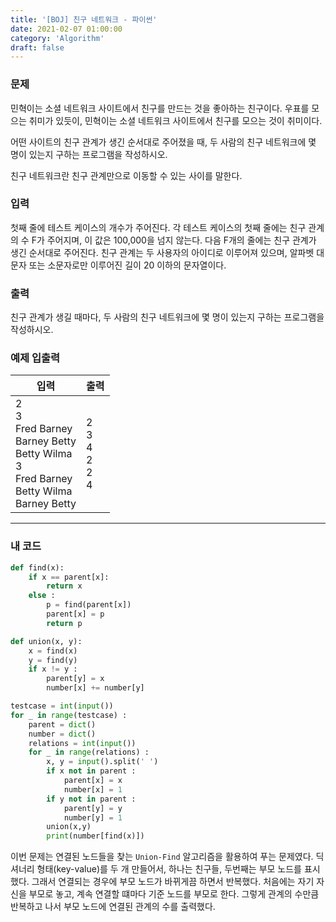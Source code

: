 ```yaml
---
title: '[BOJ] 친구 네트워크 - 파이썬'
date: 2021-02-07 01:00:00
category: 'Algorithm'
draft: false
---
```


### 문제

민혁이는 소셜 네트워크 사이트에서 친구를 만드는 것을 좋아하는 친구이다. 우표를 모으는 취미가 있듯이, 민혁이는 소셜 네트워크 사이트에서 친구를 모으는 것이 취미이다.

어떤 사이트의 친구 관계가 생긴 순서대로 주어졌을 때, 두 사람의 친구 네트워크에 몇 명이 있는지 구하는 프로그램을 작성하시오.

친구 네트워크란 친구 관계만으로 이동할 수 있는 사이를 말한다.

### 입력

첫째 줄에 테스트 케이스의 개수가 주어진다. 각 테스트 케이스의 첫째 줄에는 친구 관계의 수 F가 주어지며, 이 값은 100,000을 넘지 않는다. 다음 F개의 줄에는 친구 관계가 생긴 순서대로 주어진다. 친구 관계는 두 사용자의 아이디로 이루어져 있으며, 알파벳 대문자 또는 소문자로만 이루어진 길이 20 이하의 문자열이다.

### 출력

친구 관계가 생길 때마다, 두 사람의 친구 네트워크에 몇 명이 있는지 구하는 프로그램을 작성하시오.

### 예제 입출력

| 입력                                                                                                                            | 출력                                      |
| ------------------------------------------------------------------------------------------------------------------------------- | ----------------------------------------- |
| 2 </br> 3 </br> Fred Barney </br> Barney Betty </br> Betty Wilma </br> 3 </br> Fred Barney </br> Betty Wilma </br> Barney Betty | 2 </br> 3 </br> 4 </br> 2 </br> 2 </br> 4 |

---

### 내 코드

```python
def find(x):
    if x == parent[x]:
        return x
    else :
        p = find(parent[x])
        parent[x] = p
        return p

def union(x, y):
    x = find(x)
    y = find(y)
    if x != y :
        parent[y] = x
        number[x] += number[y]

testcase = int(input())
for _ in range(testcase) :
    parent = dict()
    number = dict()
    relations = int(input())
    for _ in range(relations) :
        x, y = input().split(' ')
        if x not in parent :
            parent[x] = x
            number[x] = 1
        if y not in parent :
            parent[y] = y
            number[y] = 1
        union(x,y)
        print(number[find(x)])
```

이번 문제는 연결된 노드들을 찾는 `Union-Find` 알고리즘을 활용하여 푸는 문제였다. 딕셔너리 형태(key-value)를 두 개 만들어서, 하나는 친구들, 두번째는 부모 노드를 표시했다. 그래서 연결되는 경우에 부모 노드가 바뀌게끔 하면서 반복했다. 처음에는 자기 자신을 부모로 놓고, 계속 연결할 떄마다 기준 노드를 부모로 한다. 그렇게 관계의 수만큼 반복하고 나서 부모 노드에 연결된 관계의 수를 출력했다.
